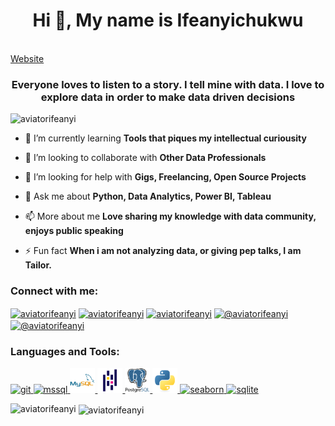 <h1 align="center">Hi 👋, My name is Ifeanyichukwu</h1> <br />
<span><a href="https://aviatorifeanyi.github.io" target="blank">Website</a></span>
<h3 align="center">Everyone loves to listen to a story. I tell mine with data. I love to explore data in order to make data driven decisions</h3>

<p align="left"> <img src="https://komarev.com/ghpvc/?username=aviatorifeanyi&label=Profile%20views&color=0e75b6&style=flat" alt="aviatorifeanyi" /> </p>

- 🌱 I’m currently learning **Tools that piques my intellectual curiousity**

- 👯 I’m looking to collaborate with **Other Data Professionals**

- 🤝 I’m looking for help with **Gigs, Freelancing, Open Source Projects**

- 💬 Ask me about **Python, Data Analytics, Power BI, Tableau**

- 📫 More about me **Love sharing my knowledge with data community, enjoys public speaking**

- ⚡ Fun fact **When i am not analyzing data, or giving pep talks, I am Tailor.**

<h3 align="left">Connect with me:</h3>
<p align="left">
<a href="https://dev.to/aviatorifeanyi" target="blank"><img align="center" src="https://raw.githubusercontent.com/rahuldkjain/github-profile-readme-generator/master/src/images/icons/Social/devto.svg" alt="aviatorifeanyi" height="30" width="40" /></a>
<a href="https://twitter.com/aviatorifeanyi" target="blank"><img align="center" src="https://raw.githubusercontent.com/rahuldkjain/github-profile-readme-generator/master/src/images/icons/Social/twitter.svg" alt="aviatorifeanyi" height="30" width="40" /></a>
<a href="https://linkedin.com/in/aviatorifeanyi" target="blank"><img align="center" src="https://raw.githubusercontent.com/rahuldkjain/github-profile-readme-generator/master/src/images/icons/Social/linked-in-alt.svg" alt="aviatorifeanyi" height="30" width="40" /></a>
<a href="https://hashnode.com/@aviatorifeanyi" target="blank"><img align="center" src="https://raw.githubusercontent.com/rahuldkjain/github-profile-readme-generator/master/src/images/icons/Social/hashnode.svg" alt="@aviatorifeanyi" height="30" width="40" /></a>
<a href="https://medium.com/@aviatorifeanyi" target="blank"><img align="center" src="https://raw.githubusercontent.com/rahuldkjain/github-profile-readme-generator/master/src/images/icons/Social/medium.svg" alt="@aviatorifeanyi" height="30" width="40" /></a>
</p>

<h3 align="left">Languages and Tools:</h3>
<p align="left"> <a href="https://git-scm.com/" target="_blank" rel="noreferrer"> <img src="https://www.vectorlogo.zone/logos/git-scm/git-scm-icon.svg" alt="git" width="40" height="40"/> </a> <a href="https://www.microsoft.com/en-us/sql-server" target="_blank" rel="noreferrer"> <img src="https://www.svgrepo.com/show/303229/microsoft-sql-server-logo.svg" alt="mssql" width="40" height="40"/> </a> <a href="https://www.mysql.com/" target="_blank" rel="noreferrer"> <img src="https://raw.githubusercontent.com/devicons/devicon/master/icons/mysql/mysql-original-wordmark.svg" alt="mysql" width="40" height="40"/> </a> <a href="https://pandas.pydata.org/" target="_blank" rel="noreferrer"> <img src="https://raw.githubusercontent.com/devicons/devicon/2ae2a900d2f041da66e950e4d48052658d850630/icons/pandas/pandas-original.svg" alt="pandas" width="40" height="40"/> </a> <a href="https://www.postgresql.org" target="_blank" rel="noreferrer"> <img src="https://raw.githubusercontent.com/devicons/devicon/master/icons/postgresql/postgresql-original-wordmark.svg" alt="postgresql" width="40" height="40"/> </a> <a href="https://www.python.org" target="_blank" rel="noreferrer"> <img src="https://raw.githubusercontent.com/devicons/devicon/master/icons/python/python-original.svg" alt="python" width="40" height="40"/> </a> <a href="https://seaborn.pydata.org/" target="_blank" rel="noreferrer"> <img src="https://seaborn.pydata.org/_images/logo-mark-lightbg.svg" alt="seaborn" width="40" height="40"/> </a> <a href="https://www.sqlite.org/" target="_blank" rel="noreferrer"> <img src="https://www.vectorlogo.zone/logos/sqlite/sqlite-icon.svg" alt="sqlite" width="40" height="40"/> </a> </p>

<p><img align="left" src="https://github-readme-stats.vercel.app/api/top-langs?username=aviatorifeanyi&show_icons=true&locale=en&layout=compact" alt="aviatorifeanyi" /></p>

<p>&nbsp;<img align="center" src="https://github-readme-stats.vercel.app/api?username=aviatorifeanyi&show_icons=true&locale=en" alt="aviatorifeanyi" /></p>

